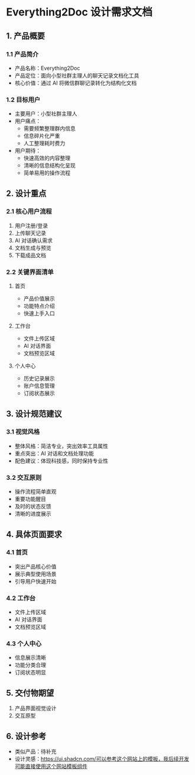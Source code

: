 # Everything2Doc 设计需求文档

## 1. 产品概要
### 1.1 产品简介
- 产品名称：Everything2Doc
- 产品定位：面向小型社群主理人的聊天记录文档化工具
- 核心价值：通过 AI 将微信群聊记录转化为结构化文档

### 1.2 目标用户
- 主要用户：小型社群主理人
- 用户痛点：
  - 需要频繁整理群内信息
  - 信息碎片化严重
  - 人工整理耗时费力
- 用户期待：
  - 快速高效的内容整理
  - 清晰的信息结构化呈现
  - 简单易用的操作流程

## 2. 设计重点

### 2.1 核心用户流程
1. 用户注册/登录
2. 上传聊天记录
3. AI 对话确认需求
4. 文档生成与预览
5. 下载成品文档

### 2.2 关键界面清单
1. 首页
   - 产品价值展示
   - 功能特点介绍
   - 快速上手入口

2. 工作台
   - 文件上传区域
   - AI 对话界面
   - 文档预览区域

3. 个人中心
   - 历史记录展示
   - 账户信息管理
   - 订阅状态展示

## 3. 设计规范建议

### 3.1 视觉风格
- 整体风格：简洁专业，突出效率工具属性
- 重点突出：AI 对话和文档处理功能
- 配色建议：体现科技感，同时保持专业性

### 3.2 交互原则
- 操作流程简单直观
- 重要功能醒目
- 及时的状态反馈
- 清晰的进度展示

## 4. 具体页面要求

### 4.1 首页
- 突出产品核心价值
- 展示典型使用场景
- 引导用户快速开始

### 4.2 工作台
- 文件上传区域
- AI 对话界面
- 文档预览区域

### 4.3 个人中心
- 信息展示清晰
- 功能分类合理
- 订阅状态明显

## 5. 交付物期望
1. 产品界面视觉设计
2. 交互原型


## 6. 设计参考
- 类似产品：待补充
- 设计灵感：https://ui.shadcn.com/可以参考这个网站上的模板，我后续开发可能直接使用这个网站模板组件